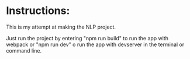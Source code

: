 # Instructions:

This is my attempt at making the NLP project.

Just run the project by entering "npm run build" to run the app with webpack or "npm run dev" o run the app with devserver in the terminal or command line.